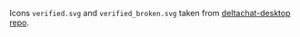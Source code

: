 Icons `verified.svg` and `verified_broken.svg` taken from [deltachat-desktop repo](https://github.com/deltachat/deltachat-desktop/tree/master/images).
